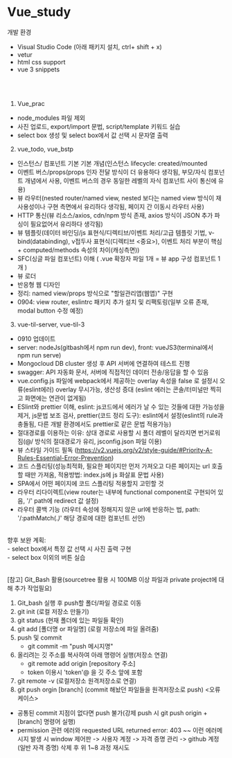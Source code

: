 # Vue_study

개발 환경
- Visual Studio Code
(아래 패키지 설치, ctrl+ shift + x)
- vetur
- html css support
- vue 3 snippets
<br/>
<br/>


1. Vue_prac
- node_modules 파일 제외
- 사진 업로드, export/import 문법, script/template 키워드 실습
- select box 생성 및 select box에서 값 선택 시 문자열 출력
2. vue_todo, vue_bstp
- 인스턴스/ 컴포넌트 기본 기본 개념(인스턴스 lifecycle: created/mounted
- 이벤트 버스/props(props 인자 전달 방식이 더 유용하다 생각됨, 부모/자식 컴포넌트 개념에서 사용, 이벤트 버스의 경우 동일한 레벨의 자식 컴포넌트 사이 통신에 유용)
- 뷰 라우터(nested router/named view, nested 보다는 named view 방식이 재사용성이나 구현 측면에서 유리하다 생각됨, 페이지 간 이동시 라우터 사용)
- HTTP 통신(뷰 리소스/axios, cdn/npm 방식 존재, axios 방식이 JSON 추가 파싱이 필요없어서 유리하다 생각됨)
- 뷰 템플릿(데이터 바인딩/js 표현식/디렉티브/이벤트 처리/고급 템플릿 기법, v-bind(databinding), v접두사 표현식(디렉티브 <중요>), 이벤트 처리 부분이 핵심 + computed/methods 속성의 차이(캐싱측면))
- SFC(싱글 파일 컴포넌트) 이해 ( .vue 확장자 파일 1개 = 뷰 app 구성 컴포넌트 1개 )
- 뷰 로더
- 반응형 웹 디자인
- 정리: named view/props 방식으로 "할일관리앱(웹앱)" 구현
- 0904: view router, eslintrc 패키지 추가 설치 및 리팩토링(일부 오류 존재, modal button 수정 예정)
3. vue-til-server, vue-til-3
- 0910 업데이트
- server: nodeJs(gitbash에서 npm run dev), front: vueJS3(terminal에서 npm run serve)
- Mongocloud DB cluster 생성 후 API 서버에 연결하여 테스트 진행
- swagger: API 자동화 문서, 서버에 직접적인 데이터 전송/응답을 할 수 있음
- vue.config.js 파일에 webpack에서 제공하는 overlay 속성을 false 로 설정시 오류(eslint에러) overlay 무시가능, 생산성 증대 (eslint 에러는 콘솔/터미널만 찍히고 화면에는 연관이 없게됨)
- ESlint와 prettier 이해, eslint: js코드에서 에러가 날 수 있는 것들에 대한 가능성을 제거, js문법 보조 검사, prettier(코드 정리 도구): eslint에서 설정(eslint의 rule과 충돌됨, 다른 개발 환경에서도 prettier로 같은 문법 적용가능)
- 절대경로를 이용하는 이유: 상대 경로로 사용할 시 폴더 레벨이 달라지면 번거로워짐(@/ 방식의 절대경로가 유리, jsconfig.json 파일 이용)
- 뷰 스타일 가이드 필독 (https://v2.vuejs.org/v2/style-guide/#Priority-A-Rules-Essential-Error-Prevention)
- 코드 스플리팅(성능최적화, 필요한 페이지만 먼저 가져오고 다른 페이지는 url 호출할 때만 가져옴, 적용방법: index.js에 js 화살표 문법 사용)
- SPA에서 어떤 페이지에 코드 스플리팅 적용할지 고민할 것
- 라우터 리다이렉트(view router는 내부에 functional component로 구현되어 있음, '/' path에 redirect 값 설정)
- 라우터 콜백 기능 (라우터 속성에 정해지지 않은 url에 반응하는 법, path: '/:pathMatch(.*)*' 해당 경로에 대한 컴포넌트 선언)




<br/>
향후 보완 계획:
<br/>
- select box에서 특정 값 선택 시 사진 출력 구현
<br/>
- select box 이외의 버튼 실습
<br/>
<br/>


[참고]
Git_Bash 활용(sourcetree 활용 시 100MB 이상 파일과 private project에 대해 추가 작업필요)
1. Git_bash 실행 후 push할 폴더/파일 경로로 이동
2. git init (로컬 저장소 만들기)
3. git status (현재 폴더에 있는 파일들 확인)
4. git add [폴더명 or 파일명] (로컬 저장소에 파일 올려줌)
5. push 및 commit
   - git commit -m "push 메시지명"
6. 올리려는 깃 주소를 복사하여 아래 명령어 실행(저장소 연결)
   - git remote add origin [repository 주소]
   - token 이용시 'token'@ 을 깃 주소 앞에 포함
7. git remote -v (로컬저장소 원격저장소로 연결)
8. git push orgin [branch] (commit 해놨던 파일들을 원격저장소로 push)
<오류 케이스>
- 공통된 commit 지점이 없다면 push 불가(강제 push 시 git push origin +[branch] 명령어 실행)
- permission 관련 에러와 requested URL returned error: 403 ~~ 이런 에러메시지 발생 시 window 제어판 -> 사용자 계정 -> 자격 증명 관리 -> github 계정(일반 자격 증명) 삭제 후 위 1~8 과정 재시도
